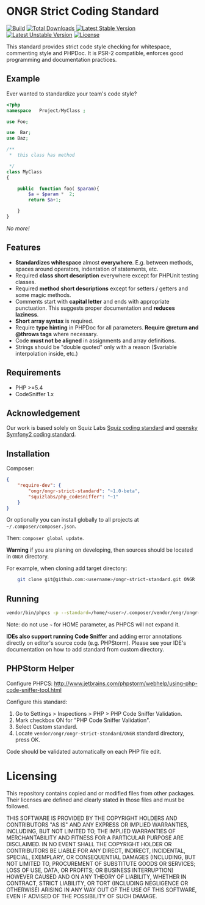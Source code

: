 # ONGR Strict Coding Standard

[![Build](https://travis-ci.org/ongr-io/ongr-strict-standard.svg?branch=master)](https://travis-ci.org/ongr-io/ongr-strict-standard)
[![Total Downloads](https://poser.pugx.org/ongr/ongr-strict-standard/downloads.svg)](https://packagist.org/packages/ongr/ongr-strict-standard)
[![Latest Stable Version](https://poser.pugx.org/ongr/ongr-strict-standard/v/stable.svg)](https://packagist.org/packages/ongr/ongr-strict-standard)
[![Latest Unstable Version](https://poser.pugx.org/ongr/ongr-strict-standard/v/unstable.svg)](https://packagist.org/packages/ongr/ongr-strict-standard)
[![License](https://poser.pugx.org/ongr/ongr-strict-standard/license.svg)](https://packagist.org/packages/ongr/ongr-strict-standard)

This standard provides strict code style checking for whitespace, commenting style and PHPDoc. It is PSR-2 compatible, enforces good programming and documentation practices.

## Example

Ever wanted to standardize your team's code style?

```php
<?php
namespace   Project/MyClass ;

use Foo;

use  Bar;
use Baz;

/**
 *  this class has method

 */
class MyClass
{

    public  function foo( $param){
        $a = $param *  2;
        return $a+1;

    }
}
```

*No more!*

## Features

- **Standardizes whitespace** almost **everywhere**. E.g. between methods, spaces around operators, indentation of statements, etc.
- Required **class short description** everywhere except for PHPUnit testing classes.
- Required **method short descriptions** except for setters / getters and some magic methods.
- Comments start with **capital letter** and ends with appropriate punctuation. This suggests proper documentation and **reduces laziness**.
- **Short array syntax** is required.
- Require **type hinting** in PHPDoc for all parameters. **Require @return and @throws tags** where necessary.
- Code **must not be aligned** in assignments and array definitions.
- Strings should be "double quoted" only with a reason ($variable interpolation inside, etc.)

## Requirements

- PHP >=5.4
- CodeSniffer 1.x

## Acknowledgement

Our work is based solely on Squiz Labs [Squiz coding standard](https://github.com/squizlabs/PHP_CodeSniffer) and [opensky Symfony2 coding standard](https://github.com/escapestudios/Symfony2-coding-standard).

## Installation

Composer:

```json
{
    "require-dev": {
        "ongr/ongr-strict-standard": "~1.0-beta",
        "squizlabs/php_codesniffer": "~1"
    }
}
```

Or optionally you can install globally to all projects at `~/.composer/composer.json`.

Then: `composer global update`.

**Warning** if you are planing on developing, then sources should be located in `ONGR` directory.

For example, when cloning add target directory:

```sh
    git clone git@github.com:<username>/ongr-strict-standard.git ONGR
```

## Running

```sh
vendor/bin/phpcs -p --standard=/home/<user>/.composer/vendor/ongr/ongr-strict-standard/ONGR --ignore=vendor/,Tests/app/,Resources/public/ ./
```

Note: do not use `~` for HOME parameter, as PHPCS will not expand it.

**IDEs also support running Code Sniffer** and adding error annotations directly on editor's source code (e.g. PHPStorm). Please see your IDE's documentation on how to add standard from custom directory.

## PHPStorm Helper

Configure PHPCS: http://www.jetbrains.com/phpstorm/webhelp/using-php-code-sniffer-tool.html

Configure this standard:

1. Go to Settings > Inspections > PHP > PHP Code Sniffer Validation.
1. Mark checkbox ON for "PHP Code Sniffer Validation".
1. Select Custom standard.
1. Locate `vendor/ongr/ongr-strict-standard/ONGR` standard directory, press OK.

Code should be validated automatically on each PHP file edit.

# Licensing

This repository contains copied and or modified files from other packages. Their licenses are defined and clearly stated in those files and must be followed.

THIS SOFTWARE IS PROVIDED BY THE COPYRIGHT HOLDERS AND CONTRIBUTORS "AS IS" AND ANY EXPRESS OR IMPLIED WARRANTIES, INCLUDING, BUT NOT LIMITED TO, THE IMPLIED WARRANTIES OF MERCHANTABILITY AND FITNESS FOR A PARTICULAR PURPOSE ARE DISCLAIMED. IN NO EVENT SHALL THE COPYRIGHT HOLDER OR CONTRIBUTORS BE LIABLE FOR ANY DIRECT, INDIRECT, INCIDENTAL, SPECIAL, EXEMPLARY, OR CONSEQUENTIAL DAMAGES (INCLUDING, BUT NOT LIMITED TO, PROCUREMENT OF SUBSTITUTE GOODS OR SERVICES; LOSS OF USE, DATA, OR PROFITS; OR BUSINESS INTERRUPTION) HOWEVER CAUSED AND ON ANY THEORY OF LIABILITY, WHETHER IN CONTRACT, STRICT LIABILITY, OR TORT (INCLUDING NEGLIGENCE OR OTHERWISE) ARISING IN ANY WAY OUT OF THE USE OF THIS SOFTWARE, EVEN IF ADVISED OF THE POSSIBILITY OF SUCH DAMAGE.
